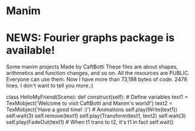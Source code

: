 # Manim
# NEWS: Fourier graphs package is available!
Some manim projects Made by CaftBotti
These files are about shapes, arithmetics and function changes, and so on.
All the resources are PUBLIC. Everyone can use them.
Now I have more than 73,188 bytes of code. 2478 lines.
I don't want to tell you more.:)

class HelloMyFriend(Scene):
    def construct(self):
        # Define variables
        text1 = TexMobject('Welcome to visit CaftBotti and Manim's world!')
        text2 = TexMobject('Have a good time! :)')
        # Animations
        self.play(Write(text1))
        self.wait(3)
        self.remove(text1)
        self.play(Transform(text1, text2)
        self.wait(3)
        self.play(FadeOut(text1)  # When t1 trans to t2, it's t1 in fact
        self.wait()

